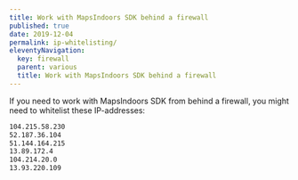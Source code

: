 ```yaml
---
title: Work with MapsIndoors SDK behind a firewall
published: true
date: 2019-12-04
permalink: ip-whitelisting/
eleventyNavigation:
  key: firewall
  parent: various
  title: Work with MapsIndoors SDK behind a firewall
---
```


If you need to work with MapsIndoors SDK from behind a firewall, you might need to whitelist these IP-addresses:

```bash
104.215.58.230
52.187.36.104
51.144.164.215
13.89.172.4
104.214.20.0
13.93.220.109
```
